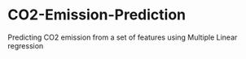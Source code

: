 # CO2-Emission-Prediction
Predicting CO2 emission from a set of features using Multiple Linear regression
